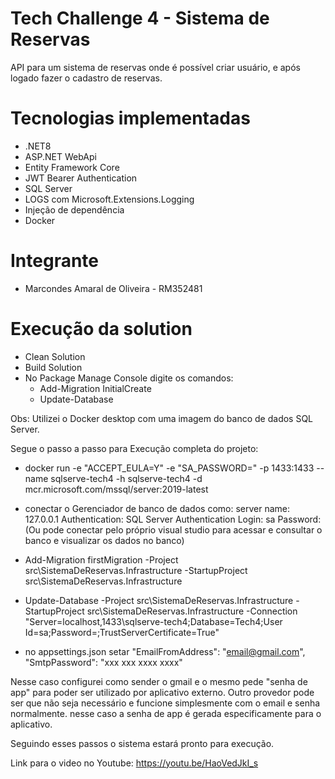 
# Tech Challenge 4 - Sistema de Reservas
API para um sistema de reservas onde é possível criar usuário, e após logado fazer o cadastro de reservas.

# Tecnologias implementadas
- .NET8
- ASP.NET WebApi
- Entity Framework Core
- JWT Bearer Authentication
- SQL Server
- LOGS com Microsoft.Extensions.Logging 
- Injeção de dependência
- Docker

# Integrante
- Marcondes Amaral de Oliveira - RM352481

# Execução da solution
- Clean Solution
- Build Solution
- No Package Manage Console digite os comandos:
    - Add-Migration InitialCreate
    - Update-Database


Obs: Utilizei o Docker desktop com uma imagem do banco de dados SQL Server.

Segue o passo a passo para Execução completa do projeto:

- docker run -e "ACCEPT_EULA=Y" -e "SA_PASSWORD=<S3Nh4F0rT3>" -p 1433:1433 --name sqlserve-tech4 -h sqlserve-tech4 -d mcr.microsoft.com/mssql/server:2019-latest

- conectar o Gerenciador de banco de dados como:
server name: 127.0.0.1
Authentication: SQL Server Authentication
Login: sa
Password: <S3Nh4F0rT3>
(Ou pode conectar pelo próprio visual studio para acessar e consultar o banco e visualizar os dados no banco)

- Add-Migration firstMigration -Project src\SistemaDeReservas.Infrastructure -StartupProject src\SistemaDeReservas.Infrastructure

- Update-Database -Project src\SistemaDeReservas.Infrastructure -StartupProject src\SistemaDeReservas.Infrastructure -Connection "Server=localhost,1433\\sqlserve-tech4;Database=Tech4;User Id=sa;Password=<S3Nh4F0rT3>;TrustServerCertificate=True"

- no appsettings.json setar
"EmailFromAddress": "email@gmail.com",
"SmtpPassword": "xxx xxx xxxx xxxx"

Nesse caso configurei como sender o gmail e o mesmo pede "senha de app" para poder ser utilizado por aplicativo externo. Outro provedor pode ser que não seja necessário e funcione simplesmente com o email e senha normalmente.  nesse caso a senha de app é gerada especificamente para o aplicativo.

Seguindo esses passos o sistema estará pronto para execução.

Link para o video no Youtube: https://youtu.be/HaoVedJkI_s

